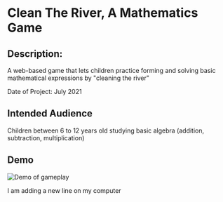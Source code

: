 # Clean The River, A Mathematics Game

## Description:

A web-based game that lets children practice forming and solving basic mathematical expressions by "cleaning the river"

Date of Project: July 2021

## Intended Audience

Children between 6 to 12 years old studying basic algebra (addition, subtraction, multiplication)

## Demo

![Demo of gameplay](https://i.imgur.com/tyTAkeL.gif)

I am adding a new line on my computer
